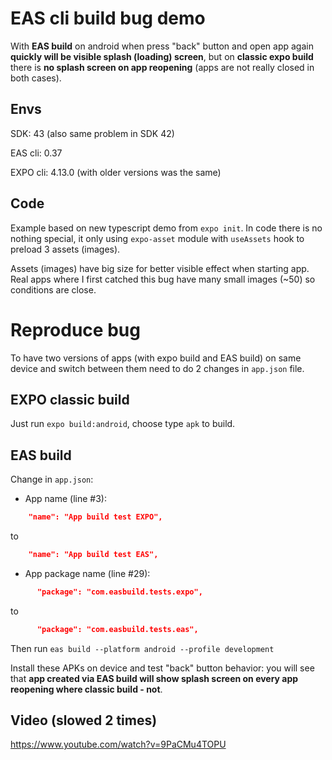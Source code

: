 EAS cli build bug demo
===

With **EAS build** on android when press "back" button and open app again **quickly will be visible splash (loading) screen**, but on **classic expo build** there is **no splash screen on app reopening** (apps are not really closed in both cases).

Envs
---

SDK: 43 (also same problem in SDK 42)

EAS cli: 0.37

EXPO cli: 4.13.0 (with older versions was the same)

Code
---

Example based on new typescript demo from `expo init`. In code there is no nothing special, it only using `expo-asset` module with `useAssets` hook to preload 3 assets (images).

Assets (images) have big size for better visible effect when starting app. Real apps where I first catched this bug have many small images (~50) so conditions are close.

Reproduce bug
===

To have two versions of apps (with expo build and EAS build) on same device and switch between them need to do 2 changes in `app.json` file.

EXPO classic build
---

Just run `expo build:android`, choose type `apk` to build.

EAS build
---

Change in `app.json`:

- App name (line #3):
```json
    "name": "App build test EXPO",
```
to
```json
    "name": "App build test EAS",
```
- App package name (line #29):
```json
      "package": "com.easbuild.tests.expo",
```
to
```json
      "package": "com.easbuild.tests.eas",
```

Then run `eas build --platform android --profile development`

Install these APKs on device and test "back" button behavior: you will see that **app created via EAS build will show splash screen on every app reopening where classic build - not**.

Video (slowed 2 times)
---

https://www.youtube.com/watch?v=9PaCMu4TOPU
